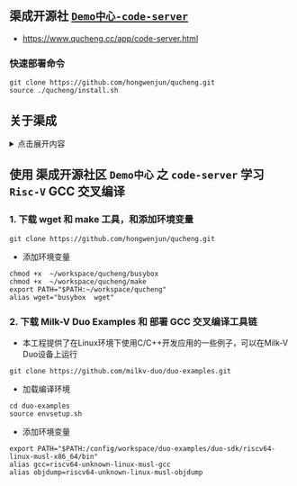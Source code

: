 ## 渠成开源社 [`Demo中心-code-server`](https://www.qucheng.cc/app/code-server.html)
- https://www.qucheng.cc/app/code-server.html

### 快速部署命令
```
git clone https://github.com/hongwenjun/qucheng.git
source ./qucheng/install.sh
```

## 关于渠成   
<details>
<summary>点击展开内容</summary>

### 渠成开源社区介绍

渠成开源社区由禅道项目管理软件团队发起，社区的经营主体为青岛渠成开源计算机网络技术研究中心，是从事非营利性社会服务活动的社会组织。

渠成开源社区主要面向一线开源软件生产者、贡献者、组织者、赞助商和用户，以解决具体实际问题为宗旨，旨在打造以开源软件为核心纽带的开源生态系统，真正做到让每一个优秀的开源软件都能实现商业化。

### 为什么来做渠成开源社区？

开源软件现已上升到国家战略高度，近期开源政策密集出台，国家层面也陆续成立了相应的基金会、指导单位和社区组织，助力开源生态发展。国内也存在着不少优秀的开源社区，这些社区目前更侧重于开源治理、宣传和基金会相关的方向，现今需打造更落地更适合国情的开源软件生态。

渠成开源社区将链接现有开源社区，通过具体且落地可行的方案帮助众多开源参与者解决问题，给大家带来更好的开源服务。也希望通过渠成开源社区的努力为中国的开源软件事业做一些踏踏实实的贡献。


### 渠成开源社区要做的事情

渠成开源社区以解决开源实际问题为宗旨，打造以开源软件为核心的开源生态系统。社区会围绕代码工程侧、经营模式侧和社区活动侧这三类事情展开：

- 帮助开源软件社区把项目做得更好：支持开源任务悬赏，包含开源文档、开源Bug、开源极客营、开源测试、产品设计、UI设计等等。
- 帮助开源软件社区把项目经营得更好：围绕如何以开源软件建立自己的经营模式提供文章、视频、沙龙、培训等一系列的内容。
- 充分链接开源生态中的各种角色：通过各种社区功能、线上线下的活动建立各角色的充分链接。

</details>

## 使用 渠成开源社区 `Demo中心` 之 `code-server` 学习 `Risc-V` GCC 交叉编译

### 1. 下载 wget 和 make 工具，和添加环境变量
```
git clone https://github.com/hongwenjun/qucheng.git
```

- 添加环境变量
```
chmod +x  ~/workspace/qucheng/busybox
chmod +x  ~/workspace/qucheng/make
export PATH="$PATH:~/workspace/qucheng"
alias wget="busybox  wget"
```

### 2. 下载 Milk-V Duo Examples 和 部署 GCC 交叉编译工具链
- 本工程提供了在Linux环境下使用C/C++开发应用的一些例子，可以在Milk-V Duo设备上运行
```
git clone https://github.com/milkv-duo/duo-examples.git
```

- 加载编译环境 
```
cd duo-examples
source envsetup.sh
```

- 添加环境变量
```
export PATH="$PATH:/config/workspace/duo-examples/duo-sdk/riscv64-linux-musl-x86_64/bin"
alias gcc=riscv64-unknown-linux-musl-gcc
alias objdump=riscv64-unknown-linux-musl-objdump
```